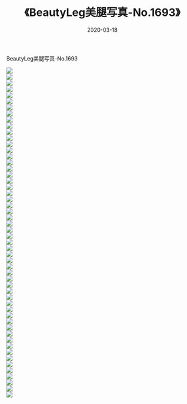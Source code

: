 ﻿---
layout: post
title:  《BeautyLeg美腿写真-No.1693》
date:   2020-03-18
img: http://img.660000.xyz/Sharelink/网络美图/2020/BeautyLeg美腿写真-No.1693/000.jpg
categories: [美女, 清纯, 唯美]
---

BeautyLeg美腿写真-No.1693

  ![](http://img.660000.xyz/Sharelink/网络美图/2020/BeautyLeg美腿写真-No.1693/001.jpg) <br> ![](http://img.660000.xyz/Sharelink/网络美图/2020/BeautyLeg美腿写真-No.1693/002.jpg) <br> ![](http://img.660000.xyz/Sharelink/网络美图/2020/BeautyLeg美腿写真-No.1693/003.jpg) <br> ![](http://img.660000.xyz/Sharelink/网络美图/2020/BeautyLeg美腿写真-No.1693/004.jpg) <br> ![](http://img.660000.xyz/Sharelink/网络美图/2020/BeautyLeg美腿写真-No.1693/005.jpg) <br> ![](http://img.660000.xyz/Sharelink/网络美图/2020/BeautyLeg美腿写真-No.1693/006.jpg) <br> ![](http://img.660000.xyz/Sharelink/网络美图/2020/BeautyLeg美腿写真-No.1693/007.jpg) <br> ![](http://img.660000.xyz/Sharelink/网络美图/2020/BeautyLeg美腿写真-No.1693/008.jpg) <br> ![](http://img.660000.xyz/Sharelink/网络美图/2020/BeautyLeg美腿写真-No.1693/009.jpg) <br> ![](http://img.660000.xyz/Sharelink/网络美图/2020/BeautyLeg美腿写真-No.1693/010.jpg) <br> ![](http://img.660000.xyz/Sharelink/网络美图/2020/BeautyLeg美腿写真-No.1693/011.jpg) <br> ![](http://img.660000.xyz/Sharelink/网络美图/2020/BeautyLeg美腿写真-No.1693/012.jpg) <br> ![](http://img.660000.xyz/Sharelink/网络美图/2020/BeautyLeg美腿写真-No.1693/013.jpg) <br> ![](http://img.660000.xyz/Sharelink/网络美图/2020/BeautyLeg美腿写真-No.1693/014.jpg) <br> ![](http://img.660000.xyz/Sharelink/网络美图/2020/BeautyLeg美腿写真-No.1693/015.jpg) <br> ![](http://img.660000.xyz/Sharelink/网络美图/2020/BeautyLeg美腿写真-No.1693/016.jpg) <br> ![](http://img.660000.xyz/Sharelink/网络美图/2020/BeautyLeg美腿写真-No.1693/017.jpg) <br> ![](http://img.660000.xyz/Sharelink/网络美图/2020/BeautyLeg美腿写真-No.1693/018.jpg) <br> ![](http://img.660000.xyz/Sharelink/网络美图/2020/BeautyLeg美腿写真-No.1693/019.jpg) <br> ![](http://img.660000.xyz/Sharelink/网络美图/2020/BeautyLeg美腿写真-No.1693/020.jpg) <br> ![](http://img.660000.xyz/Sharelink/网络美图/2020/BeautyLeg美腿写真-No.1693/021.jpg) <br> ![](http://img.660000.xyz/Sharelink/网络美图/2020/BeautyLeg美腿写真-No.1693/022.jpg) <br> ![](http://img.660000.xyz/Sharelink/网络美图/2020/BeautyLeg美腿写真-No.1693/023.jpg) <br> ![](http://img.660000.xyz/Sharelink/网络美图/2020/BeautyLeg美腿写真-No.1693/024.jpg) <br> ![](http://img.660000.xyz/Sharelink/网络美图/2020/BeautyLeg美腿写真-No.1693/025.jpg) <br> ![](http://img.660000.xyz/Sharelink/网络美图/2020/BeautyLeg美腿写真-No.1693/026.jpg) <br> ![](http://img.660000.xyz/Sharelink/网络美图/2020/BeautyLeg美腿写真-No.1693/027.jpg) <br> ![](http://img.660000.xyz/Sharelink/网络美图/2020/BeautyLeg美腿写真-No.1693/028.jpg) <br> ![](http://img.660000.xyz/Sharelink/网络美图/2020/BeautyLeg美腿写真-No.1693/029.jpg) <br> ![](http://img.660000.xyz/Sharelink/网络美图/2020/BeautyLeg美腿写真-No.1693/030.jpg) <br> ![](http://img.660000.xyz/Sharelink/网络美图/2020/BeautyLeg美腿写真-No.1693/031.jpg) <br> ![](http://img.660000.xyz/Sharelink/网络美图/2020/BeautyLeg美腿写真-No.1693/032.jpg) <br> ![](http://img.660000.xyz/Sharelink/网络美图/2020/BeautyLeg美腿写真-No.1693/033.jpg) <br> ![](http://img.660000.xyz/Sharelink/网络美图/2020/BeautyLeg美腿写真-No.1693/034.jpg) <br> ![](http://img.660000.xyz/Sharelink/网络美图/2020/BeautyLeg美腿写真-No.1693/035.jpg) <br> ![](http://img.660000.xyz/Sharelink/网络美图/2020/BeautyLeg美腿写真-No.1693/036.jpg) <br> ![](http://img.660000.xyz/Sharelink/网络美图/2020/BeautyLeg美腿写真-No.1693/037.jpg) <br> ![](http://img.660000.xyz/Sharelink/网络美图/2020/BeautyLeg美腿写真-No.1693/038.jpg) <br> ![](http://img.660000.xyz/Sharelink/网络美图/2020/BeautyLeg美腿写真-No.1693/039.jpg) <br> ![](http://img.660000.xyz/Sharelink/网络美图/2020/BeautyLeg美腿写真-No.1693/040.jpg) <br> ![](http://img.660000.xyz/Sharelink/网络美图/2020/BeautyLeg美腿写真-No.1693/041.jpg) <br> ![](http://img.660000.xyz/Sharelink/网络美图/2020/BeautyLeg美腿写真-No.1693/042.jpg) <br> ![](http://img.660000.xyz/Sharelink/网络美图/2020/BeautyLeg美腿写真-No.1693/043.jpg) <br> ![](http://img.660000.xyz/Sharelink/网络美图/2020/BeautyLeg美腿写真-No.1693/044.jpg) <br> ![](http://img.660000.xyz/Sharelink/网络美图/2020/BeautyLeg美腿写真-No.1693/045.jpg) <br> ![](http://img.660000.xyz/Sharelink/网络美图/2020/BeautyLeg美腿写真-No.1693/046.jpg) <br> ![](http://img.660000.xyz/Sharelink/网络美图/2020/BeautyLeg美腿写真-No.1693/047.jpg) <br> ![](http://img.660000.xyz/Sharelink/网络美图/2020/BeautyLeg美腿写真-No.1693/048.jpg) <br> ![](http://img.660000.xyz/Sharelink/网络美图/2020/BeautyLeg美腿写真-No.1693/049.jpg) <br> ![](http://img.660000.xyz/Sharelink/网络美图/2020/BeautyLeg美腿写真-No.1693/050.jpg) <br> ![](http://img.660000.xyz/Sharelink/网络美图/2020/BeautyLeg美腿写真-No.1693/051.jpg) <br> ![](http://img.660000.xyz/Sharelink/网络美图/2020/BeautyLeg美腿写真-No.1693/052.jpg) <br> ![](http://img.660000.xyz/Sharelink/网络美图/2020/BeautyLeg美腿写真-No.1693/053.jpg) <br> ![](http://img.660000.xyz/Sharelink/网络美图/2020/BeautyLeg美腿写真-No.1693/054.jpg) <br>